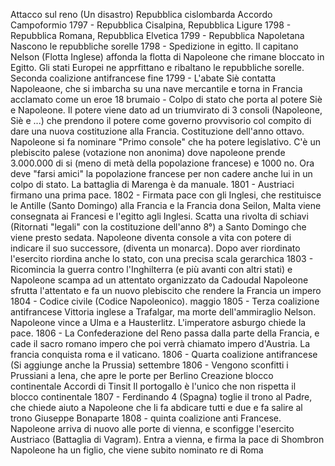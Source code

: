 Attacco sul reno (Un disastro)
Repubblica cislombarda
Accordo Campoformio
1797 - Repubblica Cisalpina, Repubblica Ligure
1798 - Repubblica Romana, Repubblica Elvetica
1799 - Repubblica Napoletana
Nascono le repubbliche sorelle
1798 - Spedizione in egitto. Il capitano Nelson (Flotta Inglese) affonda la flotta di Napoleone che rimane bloccato in Egitto. Gli stati Europei ne apprfittano e ribaltano le repubbliche sorelle.
Seconda coalizione antifrancese
fine 1799 - L'abate Siè contatta Napoleaone, che si imbarcha su una nave mercantile e torna in Francia acclamato come un eroe
18 brumaio - Colpo di stato che porta al potere Siè e Napoleone. Il potere viene dato ad un triumvirato di 3 consoli (Napoleone, Siè e ...) che prendono il potere come governo provvisorio col compito di dare una nuova costituzione alla Francia.
Costituzione dell'anno ottavo. Napoleone si fa nominare "Primo console" che ha potere legislativo. C'è un plebiscito palese (votazione non anonima) dove napoleone prende 3.000.000 di si (meno di metà della popolazione francese) e 1000 no. Ora deve "farsi amici" la popolazione francese per non cadere anche lui in un colpo di stato.
La battaglia di Marenga è da manuale.
1801 - Austriaci firmano una prima pace.
1802 - Firmata pace con gli Inglesi, che restituisce le Antille (Santo Domingo) alla Francia e la Francia dona Seilon, Malta viene consegnata ai Francesi e l'egitto agli Inglesi. Scatta una rivolta di schiavi (Ritornati "legali" con la costituzione dell'anno 8°) a Santo Domingo che viene presto sedata.
Napoleone diventa console a vita con potere di indicare il suo successore, (diventa un monarca). Dopo aver riordinato l'esercito riordina anche lo stato, con una precisa scala gerarchica
1803 - Ricomincia la guerra contro l'Inghilterra (e più avanti con altri stati) e Napoleone scampa ad un attentato organizzato da Cadoudal
Napoleone sfrutta l'attentato e fa un nuovo plebiscito che rendere la Francia un impero
1804 - Codice civile (Codice Napoleonico).
maggio 1805 - Terza coalizione antifrancese
Vittoria inglese a Trafalgar, ma morte dell'ammiraglio Nelson.
Napoleone vince a Ulma e a Hausterlitz. L'imperatore asburgo chiede la pace.
1806 - La Confederazione del Reno passa dalla parte della Francia, e cade il sacro romano impero che poi verrà chiamato impero d'Austria.
La francia conquista roma e il vaticano.
1806 - Quarta coalizione antifrancese (Si aggiunge anche la Prussia)
settembre 1806 - Vengono sconfitti i Prussiani a Iena, che apre le porte per Berlino
Creazione blocco continentale
Accordi di Tinsit
Il portogallo è l'unico che non rispetta il blocco continentale
1807 - Ferdinando 4 (Spagna) toglie il trono al Padre, che chiede aiuto a Napoleone che li fa abdicare tutti e due e fa salire al trono Giuseppe Bonaparte
1808 - quinta coalizione anti Francese. Napoleone arriva di nuovo alle porte di vienna, e sconfigge l'esercito Austriaco (Battaglia di Vagram). Entra a vienna, e firma la pace di Shombron
Napoleone ha un figlio, che viene subito nominato re di Roma